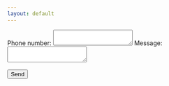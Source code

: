 ```yaml
---
layout: default
---
```

<div id= "form">
  Phone number: <textarea id="phone"></textarea>
  Message: <textarea type="text" id="say"></textarea>
<br><br>
<button onclick="myFunction()">Send</button>
</div>
<p id="demo"></p>

<script>
/*document.getElementById("say").addEventListener("keyup", function(event) {
  if (event.keyCode === 13) {
   event.preventDefault();
   myFunction();
  }
});*/
function myFunction() {
const headers = new Headers();
headers.append('Content-Type', 'application/json');
headers.append('Authorization', 'key=AAAAuA5SsNc:APA91bHokGLHzZS5BGPd3iVJ1fp7MxF8M2wdE3dEeTHTxY9r0sA1UgcDkRmwAvCojLYDDgSmQsPUNo1CYHHIRYKINqc31lz9ALNzhXK8bRPctK1HlwRaIBwn8uklIjLWouT3D9m6vjn1');
headers.append('content-length', '485');
const body = `{
    "to": "cVv1_TyGS22qVDsPBj83TI:APA91bE322pvqwFCVCWbVxuVItg-34-hHAdPHvLZASQsicrXN_F06nsH2d17-5UpeLzXImmZ4HBcyREQ4F0hBiCxkv0KHV3YxgFerADS-CQvNHVgxGay3WV_LuxSfXT89Cog2qG6j8IF",
    "data": {
    "phone": ${'"'+document.getElementById("phone").value+'"'},
    "say": ${'"'+document.getElementById("say").value+'"'}
      }
}`;

const init = {
  method: 'POST',
  headers,
  body
};

fetch('https://fcm.googleapis.com/fcm/send', init)
.then((response) => {
  return response.text();
})
.then((text) => {
  // text is the response body
    document.getElementById("form").style.display = "none";
  document.getElementById("demo").innerHTML = "Sent";
    console.log(text);
})
.catch((e) => {
  // error in e.message
  document.getElementById("demo").innerHTML = "Server error. Try again";
    console.log(e.message);
});
}
</script>
